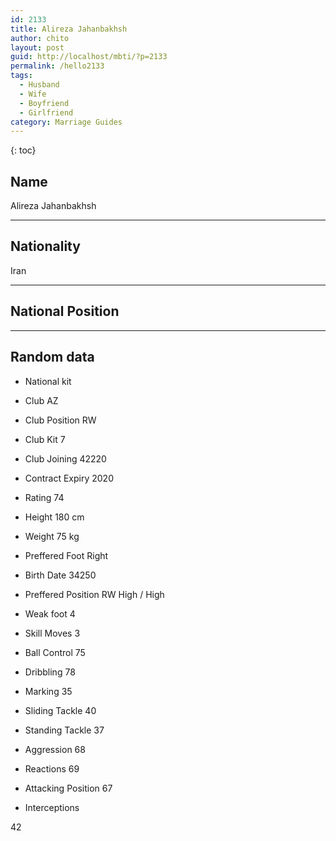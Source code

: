 ```yaml
---
id: 2133
title: Alireza Jahanbakhsh
author: chito
layout: post
guid: http://localhost/mbti/?p=2133
permalink: /hello2133
tags:
  - Husband
  - Wife
  - Boyfriend
  - Girlfriend
category: Marriage Guides
---
```



{: toc}


## Name  
Alireza Jahanbakhsh 

* * *

## Nationality  
Iran 

* * *

## National Position 

* * *

## Random data 

  * National kit 
  * Club 
AZ 

  * Club Position 
RW 

  * Club Kit 
7 

  * Club Joining 
42220 

  * Contract Expiry 
2020 

  * Rating 
74 

  * Height 
180 cm 

  * Weight 
75 kg 

  * Preffered Foot 
Right 

  * Birth Date 
34250 

  * Preffered Position 
RW High / High 

  * Weak foot 
4 

  * Skill Moves 
3 

  * Ball Control 
75 

  * Dribbling 
78 

  * Marking 
35 

  * Sliding Tackle 
40 

  * Standing Tackle 
37 

  * Aggression 
68 

  * Reactions 
69 

  * Attacking Position 
67 

  * Interceptions 

42</ul>